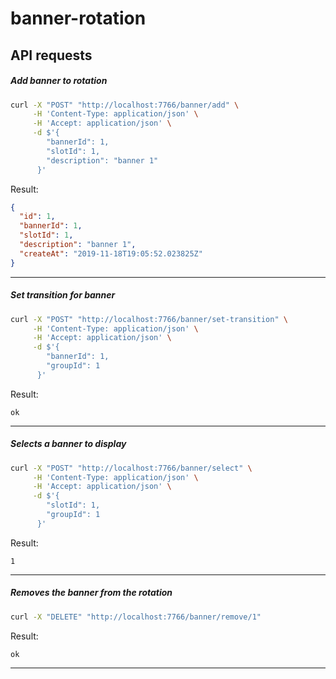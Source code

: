 # banner-rotation

## API requests

##### Add banner to rotation

```bash
curl -X "POST" "http://localhost:7766/banner/add" \
     -H 'Content-Type: application/json' \
     -H 'Accept: application/json' \
     -d $'{
        "bannerId": 1,
        "slotId": 1,
        "description": "banner 1"
      }'
```

Result:

```json
{
  "id": 1,
  "bannerId": 1,
  "slotId": 1,
  "description": "banner 1",
  "createAt": "2019-11-18T19:05:52.023825Z"
}
```
---

##### Set transition for banner

```bash
curl -X "POST" "http://localhost:7766/banner/set-transition" \
     -H 'Content-Type: application/json' \
     -H 'Accept: application/json' \
     -d $'{
        "bannerId": 1,
        "groupId": 1
      }'
```

Result:

```
ok
```
---

##### Selects a banner to display

```bash
curl -X "POST" "http://localhost:7766/banner/select" \
     -H 'Content-Type: application/json' \
     -H 'Accept: application/json' \
     -d $'{
        "slotId": 1,
        "groupId": 1
      }'
```

Result:

```
1
```
---

##### Removes the banner from the rotation

```bash
curl -X "DELETE" "http://localhost:7766/banner/remove/1"
```

Result:

```
ok
```
---